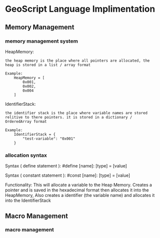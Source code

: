 GeoScript Language Implimentation
==================================

Memory Management
----------------------------------

### memory management system
HeapMemory:

    the heap memory is the place where all pointers are allocated, the heap is stored in a list / array format
    
    Example:
        HeapMemory = [
            0x001,
            0x002,
            0x004
        ]

IdentifierStack:

    the identifier stack is the place where variable names are stored relitive to there pointers. it is stored in a dictionary / OrderedArray format

    Example:
        IdentifierStack = {
            "test-variable": "0x001"
        }

### allocation syntax
Syntax ( define statement ): #define [name]: [type] = [value]

Syntax ( constant statement ): #const [name]: [type] = [value]

Functionality:
    This will allocate a variable to the Heap Memory.
    Creates a pointer and is saved in the hexadecimal format then allocates it into the HeapMemory, Also creates a identifier (the variable name) and allocates it into the IdentifierStack


Macro Management
--------------------------------

### macro management

